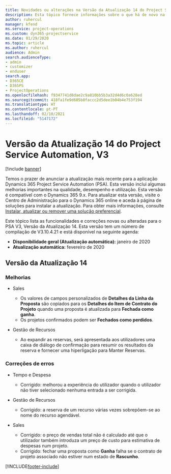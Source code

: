 ```yaml
---
title: Novidades ou alterações na Versão da Atualização 14 do Project Service Automation, V3
description: Esta tópico fornece informações sobre o que há de novo na Versão da Atualização 14 do Project Service Automation V3.
author: ruhercul
manager: kfend
ms.service: project-operations
ms.custom: dyn365-projectservice
ms.date: 01/29/2020
ms.topic: article
ms.author: ruhercul
audience: Admin
search.audienceType:
- admin
- customizer
- enduser
search.app:
- D365CE
- D365PS
- ProjectOperations
ms.openlocfilehash: f9347741d8dae2c9a810bb5b3a32d4d6c0a628ed
ms.sourcegitcommit: 418fa1fe9d605b8faccc2d5dee1b04b4e753f194
ms.translationtype: HT
ms.contentlocale: pt-PT
ms.lasthandoff: 02/10/2021
ms.locfileid: "5147172"
---
```

# <a name="project-service-automation-update-release-14-v3"></a>Versão da Atualização 14 do Project Service Automation, V3

[!include [banner](../includes/psa-now-project-operations.md)]

Temos o prazer de anunciar a atualização mais recente para a aplicação Dynamics 365 Project Service Automation (PSA). Esta versão inclui algumas melhorias importantes na qualidade, desempenho e utilização. Esta versão é compatível com o Dynamics 365 9.x. Para atualizar esta versão, visite o Centro de Administração para o Dynamics 365 online e aceda à página de soluções para instalar a atualização. Para obter mais informações, consulte [Instalar, atualizar ou remover uma solução preferencial](https://docs.microsoft.com/power-platform/admin/install-remove-preferred-solution).

Este tópico lista as funcionalidades e correções novas ou alteradas para o PSA V3, Versão da Atualização 14. Esta versão tem um número de compilação de V3.10.4.21 e está disponível na seguinte agenda:

- **Disponibilidade geral (Atualização automática):** janeiro de 2020
- **Atualização automática:** fevereiro de 2020

## <a name="update-release-14"></a>Versão da Atualização 14

### <a name="enhancements"></a>Melhorias

- Sales

     - Os valores de campos personalizados de **Detalhes da Linha da Proposta** são copiados para os **Detalhes do Item de Contrato do Projeto** quando uma proposta é atualizada para **Fechada como ganha**.
     - Os projetos confirmados podem ser **Fechados como perdidos**.

- Gestão de Recursos

     - Ao expandir as reservas, será apresentada aos utilizadores uma caixa de diálogo de confirmação para resumir os resultados da reserva e fornecer uma hiperligação para Manter Reservas.


### <a name="bug-fixes"></a>Correções de erros

- Tempo e Despesa

     - Corrigido: melhorou a experiência do utilizador quando o utilizador não tiver selecionado nenhuma entrada a ser corrigida.

- Gestão de Recursos

     - Corrigido: a reserva de um recurso várias vezes sobrepõem-se ao nome do recurso agendável.

- Sales

     - Corrigido: o preço de vendas total não é calculado até que o utilizador também introduza um preço de custo para estimativa de despesas num projeto.
     - Corrigido: fechar uma proposta como **Ganha** falha se o contrato de projeto associado não estiver num estado de **Rascunho**.



[!INCLUDE[footer-include](../includes/footer-banner.md)]
